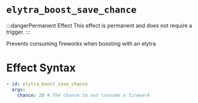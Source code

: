 # `elytra_boost_save_chance`
:::dangerPermanent Effect
This effect is permanent and does not require a trigger.
:::

Prevents consuming fireworks when boosting with an elytra

# Effect Syntax
```yaml
- id: elytra_boost_save_chance
  args:
    chance: 20 # The chance to not consume a firework 
```
